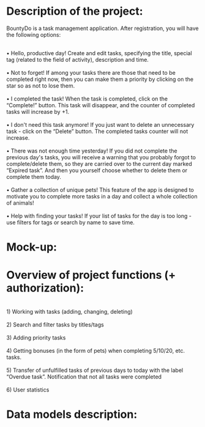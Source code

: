 # Description of the project:

BountyDo is a task management application. After registration, you will have the following options:

<br> • Hello, productive day! Create and edit tasks, specifying the title, special tag (related to the field of activity), description and time. </br>
<br> • Not to forget! If among your tasks there are those that need to be completed right now, then you can make them a priority by clicking on the star so as not to lose them. </br>
<br> • I completed the task! When the task is completed, click on the “Сomplete!” button. This task will disappear, and the counter of completed tasks will increase by +1. </br>
<br> • I don't need this task anymore! If you just want to delete an unnecessary task - click on the “Delete” button. The completed tasks counter will not increase. </br>
<br> • There was not enough time yesterday! If you did not complete the previous day's tasks, you will receive a warning that you probably forgot to complete/delete them, so they are carried over to the current day marked “Expired task”. And then you yourself choose whether to delete them or complete them today. </br>
<br> • Gather a collection of unique pets! This feature of the app is designed to motivate you to complete more tasks in a day and collect a whole collection of animals! </br>
<br> • Help with finding your tasks! If your list of tasks for the day is too long - use filters for tags or search by name to save time. </br>
# Mock-up:

# Overview of project functions (+ authorization):
<br> 1) Working with tasks (adding, changing, deleting)</br>
<br> 2) Search and filter tasks by titles/tags </br>
<br> 3) Adding priority tasks</br>
<br> 4) Getting bonuses (in the form of pets) when completing 5/10/20, etc. tasks. </br>
<br> 5) Transfer of unfulfilled tasks of previous days to today with the label “Overdue task”. Notification that not all tasks were completed</br>
<br> 6) User statistics</br>
# Data models description:

